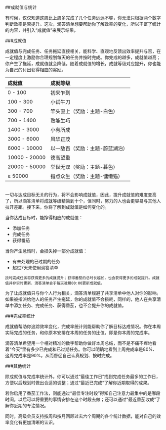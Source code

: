 ##成就值与统计

有时候，仅仅知道这周比上周多完成了几个任务远远不够，你无法只根据两个数字判断效率是否提升。这次，滴答清单想要帮助你了解效率的变化，所以丰富了统计的内容，并引入“成就值”来展示结果。

###成就值

成就值与完成任务、任务拖延直接相关，能科学、直观地反馈出效率提升与否，在一定程度上激励你合理规划每天的任务并按时完成。你完成的越多，成就值越高；你产生了拖延，成就值就会降低。随着成就值的增长，成就等级对应提升，你也能为自己的付出获得相应的奖励。

| 成就值 | 成就等级 |
| :--- | :--- |
| 0 - 100 | 初来乍到 |
| 100 - 300 | 小试牛刀 |
| 300 - 700 | 竿头直上（奖励：主题-白色）|
| 700 - 1400 | 熟能生巧 |
| 1400 - 3000 | 小有所成 |
| 3000 - 6000 | 风华正茂 |
| 6000 - 10000 | 以一敌百（奖励：主题-蔚蓝湖泊）|
| 10000 - 20000 | 德高望重 |
| 20000 - 50000 | 举世无双（奖励：主题-暮色）|
| &ge; 50000 | 指点众生（奖励：主题-慵懒猫）|

<br>一切与达成目标无关的行为，将不会影响成就值，因此，提升成就值的难度变高了，所以滴答清单将成就等级精简到十个，但同时，努力的人也会更容易与其他人拉开差距。接下来，你将了解到成就值是如何变化的。

当你达成目标时，能挣得相应的成就值：
* 添加任务
* 完成任务
* 获得番茄

当你产生怠惰时，会损失掉一部分成就值：
* 有未处理的已过期的任务
* 超过7天未使用滴答清单

`按时完成任务将获得更多的成就提升；获得番茄的总时长越长，也会获得更多的成就提升。成就值并非实时更新，滴答清单会于每天凌晨00:00更新成就值。`

为了让成就值只与你个人行为相关，滴答清单规避了共享清单中他人对你的影响。如果被指派给他人的任务产生拖延，你的成就值不会损耗，同样的，他人在共享清单中添加任务、完成任务、获得番茄，也不会提升你的成就值。

###完成率统计

成就值帮助你追踪效率变化，完成率统计则能帮助你了解目标达成情况。你在本周实际完成的任务，和你原本安排在本周的任务的比值，即是你本周的完成率。

滴答清单希望用一个相对精准的数字帮助你做好本周总结，而不是不痛不痒地看着“今天”里有多少已完成和已过期任务。你可以明确地看到上周完成率是80%、这周完成率是90%，从而督促自己认真规划、按时完成。

###其他统计

除成就值与完成率统计外，你可以通过“最佳工作日”找到完成任务最多的工作日，方便以后规划时做出合适的调整；通过“最近已完成”了解你近期取得的成果。

若你启用了番茄工作法，则能通过“最佳专注时段”得知自己注意力最集中的是哪段时间，以后可以将重要的事情安排在这个时段去做；还可以通过“最近番茄收成”了解你近期的专注情况。

同时，高级会员支持按周和按月回顾过去六个周期的各个统计数据，能对自己的效率变化有更加清晰的认识。




